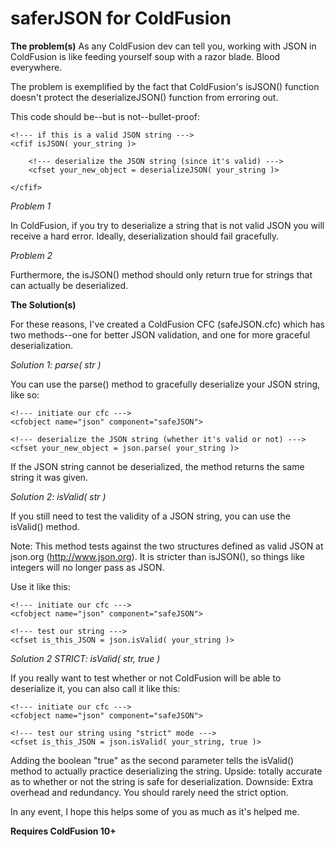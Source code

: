 saferJSON for ColdFusion
========================

**The problem(s)**
As any ColdFusion dev can tell you, working with JSON in ColdFusion is like feeding yourself soup with a razor blade. Blood everywhere.

The problem is exemplified by the fact that ColdFusion's isJSON() function doesn't protect the deserializeJSON() function from erroring out.

This code should be--but is not--bullet-proof:

	<!--- if this is a valid JSON string --->
	<cfif isJSON( your_string )>
		
		<!--- deserialize the JSON string (since it's valid) --->
		<cfset your_new_object = deserializeJSON( your_string )>
	
	</cfif>

*Problem 1*

In ColdFusion, if you try to deserialize a string that is not valid JSON you will receive a hard error. Ideally, deserialization should fail gracefully. 

*Problem 2*

Furthermore, the isJSON() method should only return true for strings that can actually be deserialized.

**The Solution(s)**

For these reasons, I've created a ColdFusion CFC (safeJSON.cfc) which has two methods--one for better JSON validation, and one for more graceful deserialization.

*Solution 1: parse( str )*

You can use the parse() method to gracefully deserialize your JSON string, like so:

	<!--- initiate our cfc --->
	<cfobject name="json" component="safeJSON">
	
	<!--- deserialize the JSON string (whether it's valid or not) --->
	<cfset your_new_object = json.parse( your_string )>

If the JSON string cannot be deserialized, the method returns the same string it was given.

*Solution 2: isValid( str )*

If you still need to test the validity of a JSON string, you can use the isValid() method. 

Note: This method tests against the two structures defined as valid JSON at json.org (http://www.json.org). It is stricter than isJSON(), so things like integers will no longer pass as JSON.

Use it like this:

	<!--- initiate our cfc --->
	<cfobject name="json" component="safeJSON">
	
	<!--- test our string --->
	<cfset is_this_JSON = json.isValid( your_string )>

*Solution 2 STRICT: isValid( str, true )*

If you really want to test whether or not ColdFusion will be able to deserialize it, you can also call it like this:

	<!--- initiate our cfc --->
	<cfobject name="json" component="safeJSON">
	
	<!--- test our string using "strict" mode --->
	<cfset is_this_JSON = json.isValid( your_string, true )>

Adding the boolean "true" as the second parameter tells the isValid() method to actually practice deserializing the string. Upside: totally accurate as to whether or not the string is safe for deserialization. Downside: Extra overhead and redundancy. You should rarely need the strict option.

In any event, I hope this helps some of you as much as it's helped me.

**Requires ColdFusion 10+**

